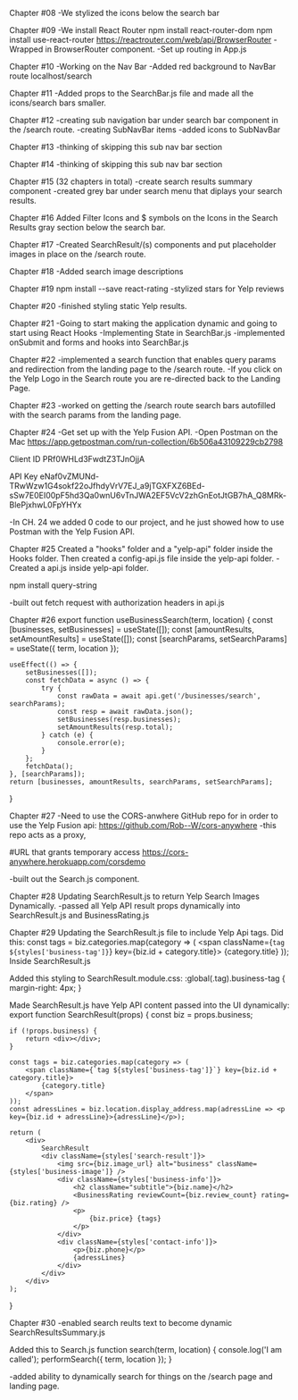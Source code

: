 Chapter #08
-We stylized the icons below the search bar

Chapter #09
-We install React Router
npm install react-router-dom
npm install use-react-router
https://reactrouter.com/web/api/BrowserRouter
-Wrapped <App> in BrowserRouter component.
-Set up routing in App.js

Chapter #10
-Working on the Nav Bar
-Added red background to NavBar route localhost/search

Chapter #11
-Added props to the SearchBar.js file and made all the icons/search bars smaller.

Chapter #12
-creating sub navigation bar under search
bar component in the /search route.
-creating SubNavBar items
-added icons to SubNavBar

Chapter #13
-thinking of skipping this sub nav bar section

Chapter #14
-thinking of skipping this sub nav bar section

Chapter #15 (32 chapters in total)
-create search results summary component
-created grey bar under search menu that diplays your search results.

Chapter #16
Added Filter Icons and $ symbols on the Icons in the Search Results gray section below the search bar.

Chapter #17
-Created SearchResult/(s) components and put placeholder images in place
on the /search route.

Chapter #18
-Added search image descriptions

Chapter #19
npm install --save react-rating
-stylized stars for Yelp reviews

Chapter #20
-finished styling static Yelp results.

Chapter #21
-Going to start making the application dynamic and going to start using React Hooks
-Implementing State in SearchBar.js
-implemented onSubmit and forms and hooks into SearchBar.js

Chapter #22
-implemented a search function that enables query params and redirection from the landing page to the /search route.
-If you click on the Yelp Logo in the Search route you are re-directed back to the Landing Page.

Chapter #23
-worked on getting the /search route search bars autofilled with the search params from
the landing page.

Chapter #24
-Get set up with the Yelp Fusion API.
-Open Postman on the Mac
https://app.getpostman.com/run-collection/6b506a43109229cb2798

Client ID
PRf0WHLd3FwdtZ3TJnOjjA

API Key
eNaf0vZMUNd-TRwWzw1G4sokf22oJfhdyVrV7EJ_a9jTGXFXZ6BEd-sSw7E0EI00pF5hd3Qa0wnU6vTnJWA2EF5VcV2zhGnEotJtGB7hA_Q8MRk-BlePjxhwL0FpYHYx

-In CH. 24 we added 0 code to our project, and he just showed how to use Postman with the Yelp Fusion API.

Chapter #25
Created a "hooks" folder and a "yelp-api" folder inside the Hooks folder. Then created a config-api.js file inside the yelp-api folder.
-Created a api.js inside yelp-api folder.

npm install query-string

-built out fetch request with authorization headers in api.js

Chapter #26
export function useBusinessSearch(term, location) {
const [businesses, setBusinesses] = useState([]);
const [amountResults, setAmountResults] = useState([]);
const [searchParams, setSearchParams] = useState({ term, location });

    useEffect(() => {
    	setBusinesses([]);
    	const fetchData = async () => {
    		try {
    			const rawData = await api.get('/businesses/search', searchParams);
    			const resp = await rawData.json();
    			setBusinesses(resp.businesses);
    			setAmountResults(resp.total);
    		} catch (e) {
    			console.error(e);
    		}
    	};
    	fetchData();
    }, [searchParams]);
    return [businesses, amountResults, searchParams, setSearchParams];

}

Chapter #27
-Need to use the CORS-anwhere GitHub repo for in order to use the Yelp Fusion api:
https://github.com/Rob--W/cors-anywhere
-this repo acts as a proxy,

#URL that grants temporary access
https://cors-anywhere.herokuapp.com/corsdemo

-built out the Search.js component.

Chapter #28
Updating SearchResult.js to return Yelp Search Images Dynamically.
-passed all Yelp API result props dynamically into SearchResult.js and BusinessRating.js

Chapter #29
Updating the SearchResult.js file to include Yelp Api tags.
Did this:
const tags = biz.categories.map(category => (
<span className={`tag ${styles['business-tag']}`} key={biz.id + category.title}>
{category.title}
</span>
));
Inside SearchResult.js

Added this styling to SearchResult.module.css:
:global(.tag).business-tag {
margin-right: 4px;
}

Made SearchResult.js have Yelp API content passed into the UI dynamically:
export function SearchResult(props) {
const biz = props.business;

    if (!props.business) {
    	return <div></div>;
    }

    const tags = biz.categories.map(category => (
    	<span className={`tag ${styles['business-tag']}`} key={biz.id + category.title}>
    		{category.title}
    	</span>
    ));
    const adressLines = biz.location.display_address.map(adressLine => <p key={biz.id + adressLine}>{adressLine}</p>);

    return (
    	<div>
    		SearchResult
    		<div className={styles['search-result']}>
    			<img src={biz.image_url} alt="business" className={styles['business-image']} />
    			<div className={styles['business-info']}>
    				<h2 className="subtitle">{biz.name}</h2>
    				<BusinessRating reviewCount={biz.review_count} rating={biz.rating} />
    				<p>
    					{biz.price} {tags}
    				</p>
    			</div>
    			<div className={styles['contact-info']}>
    				<p>{biz.phone}</p>
    				{adressLines}
    			</div>
    		</div>
    	</div>
    );

}

Chapter #30
-enabled search reults text to become dynamic SearchResultsSummary.js

Added this to Search.js
function search(term, location) {
console.log('I am called');
performSearch({ term, location });
}

-added ability to dynamically search for things on the /search page and landing page.
